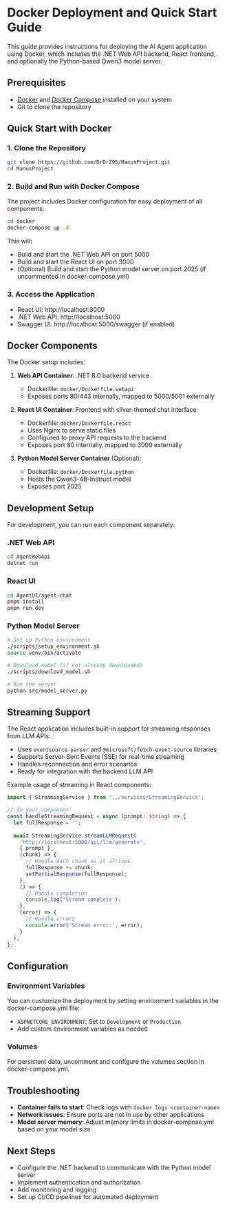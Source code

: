 # Docker Deployment and Quick Start Guide

This guide provides instructions for deploying the AI Agent application using Docker, which includes the .NET Web API backend, React frontend, and optionally the Python-based Qwen3 model server.

## Prerequisites

- [Docker](https://docs.docker.com/get-docker/) and [Docker Compose](https://docs.docker.com/compose/install/) installed on your system
- Git to clone the repository

## Quick Start with Docker

### 1. Clone the Repository

```bash
git clone https://github.com/DrDrZ95/ManusProject.git
cd ManusProject
```

### 2. Build and Run with Docker Compose

The project includes Docker configuration for easy deployment of all components:

```bash
cd docker
docker-compose up -d
```

This will:
- Build and start the .NET Web API on port 5000
- Build and start the React UI on port 3000
- (Optional) Build and start the Python model server on port 2025 (if uncommented in docker-compose.yml)

### 3. Access the Application

- React UI: http://localhost:3000
- .NET Web API: http://localhost:5000
- Swagger UI: http://localhost:5000/swagger (if enabled)

## Docker Components

The Docker setup includes:

1. **Web API Container**: .NET 8.0 backend service
   - Dockerfile: `docker/Dockerfile.webapi`
   - Exposes ports 80/443 internally, mapped to 5000/5001 externally

2. **React UI Container**: Frontend with silver-themed chat interface
   - Dockerfile: `docker/Dockerfile.react`
   - Uses Nginx to serve static files
   - Configured to proxy API requests to the backend
   - Exposes port 80 internally, mapped to 3000 externally

3. **Python Model Server Container** (Optional):
   - Dockerfile: `docker/Dockerfile.python`
   - Hosts the Qwen3-4B-Instruct model
   - Exposes port 2025

## Development Setup

For development, you can run each component separately:

### .NET Web API

```bash
cd AgentWebApi
dotnet run
```

### React UI

```bash
cd AgentUI/agent-chat
pnpm install
pnpm run dev
```

### Python Model Server

```bash
# Set up Python environment
./scripts/setup_environment.sh
source venv/bin/activate

# Download model (if not already downloaded)
./scripts/download_model.sh

# Run the server
python src/model_server.py
```

## Streaming Support

The React application includes built-in support for streaming responses from LLM APIs:

- Uses `eventsource-parser` and `@microsoft/fetch-event-source` libraries
- Supports Server-Sent Events (SSE) for real-time streaming
- Handles reconnection and error scenarios
- Ready for integration with the backend LLM API

Example usage of streaming in React components:

```typescript
import { StreamingService } from '../services/StreamingService';

// In your component:
const handleStreamingRequest = async (prompt: string) => {
  let fullResponse = '';
  
  await StreamingService.streamLLMRequest(
    'http://localhost:5000/api/llm/generate',
    { prompt },
    (chunk) => {
      // Handle each chunk as it arrives
      fullResponse += chunk;
      setPartialResponse(fullResponse);
    },
    () => {
      // Handle completion
      console.log('Stream complete');
    },
    (error) => {
      // Handle errors
      console.error('Stream error:', error);
    }
  );
};
```

## Configuration

### Environment Variables

You can customize the deployment by setting environment variables in the docker-compose.yml file:

- `ASPNETCORE_ENVIRONMENT`: Set to `Development` or `Production`
- Add custom environment variables as needed

### Volumes

For persistent data, uncomment and configure the volumes section in docker-compose.yml.

## Troubleshooting

- **Container fails to start**: Check logs with `docker logs <container-name>`
- **Network issues**: Ensure ports are not in use by other applications
- **Model server memory**: Adjust memory limits in docker-compose.yml based on your model size

## Next Steps

- Configure the .NET backend to communicate with the Python model server
- Implement authentication and authorization
- Add monitoring and logging
- Set up CI/CD pipelines for automated deployment
